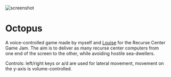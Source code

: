 ![screenshot](https://github.com/botwhytho/Octopus/blob/master/assets/screenshot.png)

# Octopus
A voice-controlled game made by myself and [Louise](https://github.com/LouiseBC) for the Recurse Center Game Jam. The aim is to deliver as many recurse center computers from one end of the screen to the other, while avoiding hostile sea-dwellers.

Controls: left/right keys or a/d are used for lateral movement, movement on the y-axis is volume-controlled.
